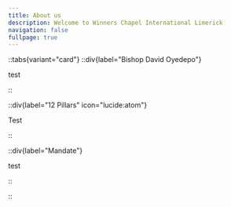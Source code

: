 ```yaml
---
title: About us
description: Welcome to Winners Chapel International Limerick
navigation: false
fullpage: true
---
```


::tabs{variant="card"}
  ::div{label="Bishop David Oyedepo"}

  test

  ::

  ::div{label="12 Pillars" icon="lucide:atom"}

  Test

  ::

  ::div{label="Mandate"}

  test

  ::

::
